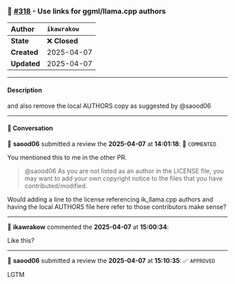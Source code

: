 ### 🔀 [#318](https://github.com/ikawrakow/ik_llama.cpp/pull/318) - Use links for ggml/llama.cpp authors

| **Author** | `ikawrakow` |
| :--- | :--- |
| **State** | ❌ **Closed** |
| **Created** | 2025-04-07 |
| **Updated** | 2025-04-07 |

---

#### Description

and also remove the local AUTHORS copy as suggested by @saood06

---

#### 💬 Conversation

👤 **saood06** submitted a review the **2025-04-07** at **14:01:18**: 💬 `COMMENTED`<br>

You mentioned this to me in the other PR.

>@saood06 As you are not listed as an author in the LICENSE file, you may want to add your own copyright notice to the files that you have contributed/modified.

Would adding a line to the license referencing ik_llama.cpp authors and having the local AUTHORS file here refer to those contributors make sense?

---

👤 **ikawrakow** commented the **2025-04-07** at **15:00:34**:<br>

Like this?

---

👤 **saood06** submitted a review the **2025-04-07** at **15:10:35**: ✅ `APPROVED`<br>

LGTM